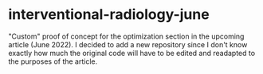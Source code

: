 # interventional-radiology-june
"Custom" proof of concept for the optimization section in the upcoming article (June 2022).
I decided to add a new repository since I don't know exactly how much the original code will have to be edited and readapted to the purposes of the article.
